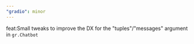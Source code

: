 ```yaml
---
"gradio": minor
---
```


feat:Small tweaks to improve the DX for the "tuples"/"messages" argument in `gr.Chatbot`
